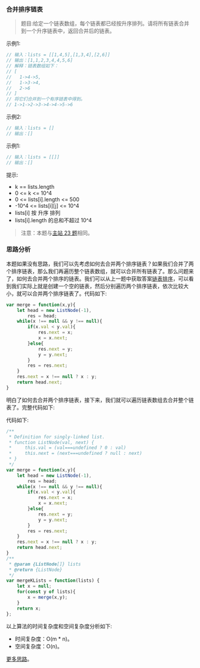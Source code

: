 ### 合并排序链表

> 题目:给定一个链表数组，每个链表都已经按升序排列。请将所有链表合并到一个升序链表中，返回合并后的链表。

示例1:

```js
// 输入：lists = [[1,4,5],[1,3,4],[2,6]]
// 输出：[1,1,2,3,4,4,5,6]
// 解释：链表数组如下：
// [
//   1->4->5,
//   1->3->4,
//   2->6
// ]
// 将它们合并到一个有序链表中得到。
// 1->1->2->3->4->4->5->6
```

示例2:

```js
// 输入：lists = []
// 输出：[]
```
 
示例1:

```js
// 输入：lists = [[]]
// 输出：[]
```

提示:

* k == lists.length
* 0 <= k <= 10^4
* 0 <= lists[i].length <= 500
* -10^4 <= lists[i][j] <= 10^4
* lists[i] 按 升序 排列
* lists[i].length 的总和不超过 10^4

> 注意：本题与[主站 23 题](https://leetcode-cn.com/problems/merge-k-sorted-lists/)相同。

### 思路分析

本题如果没有思路，我们可以先考虑如何去合并两个排序链表？如果我们合并了两个排序链表，那么我们再遍历整个链表数组，就可以合并所有链表了。那么问题来了，如何去合并两个排序的链表。我们可以从上一题中获取答案[链表排序](/codes/2/sortList.md)，可以看到我们实际上就是创建一个空的链表，然后分别遍历两个排序链表，依次比较大小，就可以合并两个排序链表了。代码如下:

```js
var merge = function(x,y){
    let head = new ListNode(-1),
        res = head;
    while(x !== null && y !== null){
        if(x.val < y.val){
            res.next = x;
            x = x.next;
        }else{
            res.next = y;
            y = y.next;
        }
        res = res.next;
    }
    res.next = x !== null ? x : y;
    return head.next;
}
```

明白了如何去合并两个排序链表，接下来，我们就可以遍历链表数组去合并整个链表了。完整代码如下:

代码如下:

```js
/**
 * Definition for singly-linked list.
 * function ListNode(val, next) {
 *     this.val = (val===undefined ? 0 : val)
 *     this.next = (next===undefined ? null : next)
 * }
 */
var merge = function(x,y){
    let head = new ListNode(-1),
        res = head;
    while(x !== null && y !== null){
        if(x.val < y.val){
            res.next = x;
            x = x.next;
        }else{
            res.next = y;
            y = y.next;
        }
        res = res.next;
    }
    res.next = x !== null ? x : y;
    return head.next;
}
/**
 * @param {ListNode[]} lists
 * @return {ListNode}
 */
var mergeKLists = function(lists) {
    let x = null;
    for(const y of lists){
        x = merge(x,y);
    }
    return x;
};
```

以上算法的时间复杂度和空间复杂度分析如下:

* 时间复杂度：O(m * n)。
* 空间复杂度：O(n)。

[更多思路](https://leetcode-cn.com/problems/vvXgSW/solution/cpython3java-1bian-li-zhu-ge-he-bing-2-b-xngx/)。

